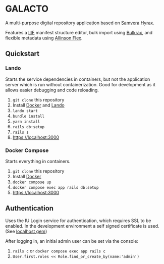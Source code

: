 # GALACTO
A multi-purpose digital repository application based on [Samvera](https://samvera.org/) [Hyrax](https://github.com/samvera/hyrax).

Features a [IIIF](https://iiif.io/) manifest structure editor,
bulk import using [Bulkrax](https://github.com/samvera-labs/bulkrax), and flexible metadata using [Allinson Flex](https://github.com/samvera-labs/allinson_flex).
## Quickstart
### Lando
Starts the service dependencies in containers, but not the application server which is run 
without containerization. Good for development as it allows easier debugging and code reloading.

1. `git clone` this repository
1. Install [Docker](https://www.docker.com/) and [Lando](https://lando.dev/)
1. `lando start`
1. `bundle install`
1. `yarn install`
1. `rails db:setup`
1. `rails s`
1. [https://localhost:3000]()

### Docker Compose
Starts everything in containers.

1. `git clone` this repository
1. Install [Docker](https://www.docker.com/)
1. `docker compose up`
1. `docker compose exec app rails db:setup`
1. [https://localhost:3000]()

## Authentication
Uses the IU Login service for authentication, which requires SSL to be enabled.
In the development environment a self signed certificate is used. (See [localhost gem](https://github.com/socketry/localhost))

After logging in, an initial admin user can be set via the console:
1. `rails c` or `docker compose exec app rails c`
1. `User.first.roles << Role.find_or_create_by(name:'admin')`